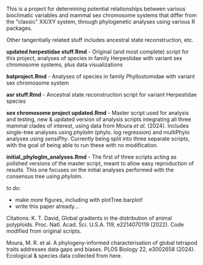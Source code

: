 This is a project for determining potential relationships between various bioclimatic variables and mammal sex chromosome systems that differ from the "classic" XX/XY system, through phylogenetic analyses using
various R packages.

Other tangentially related stuff includes ancestral state reconstruction, etc.

**updated herpestidae stuff.Rmd** - Original (and most complete) script for this project, analyses of species in family Herpestidae with variant sex chromosome systems, plus data visualizations

**batproject.Rmd** - Analyses of species in family Phyllostomidae with variant sex chromosome system

**asr stuff.Rmd** - Ancestral state reconstruction script for variant Herpestidae species

**sex chromosome project updated.Rmd** - Master script used for analysis and testing, new & updated version of analysis scripts integrating all three mammal clades of interest, using data from Moura _et al._ (2024). Includes single-tree analyses using _phylolm_ (phylo. log regression) and multiPhylo analyses using _sensiPhy_. Currently being split into three separate scripts, with the goal of being able to run these with no modification.

**initial_phyloglm_analyses.Rmd** - The first of three scripts acting as polished versions of the master script, meant to allow easy reproduction of results. This one focuses on the initial analyses performed with the consensus tree using _phylolm_.

to do: 
- make more figures, including with plotTree.barplot!
- write this paper already...

Citations:
K. T. David, Global gradients in the distribution of animal polyploids. Proc. Natl. Acad. Sci. U.S.A. 119, e2214070119 (2022). Code modified from original scripts.

Moura, M. R. et al. A phylogeny-informed characterisation of global tetrapod traits addresses data gaps and biases. PLOS Biology 22, e3002658 (2024). Ecological & species data collected from here.


